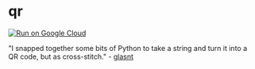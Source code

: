 # qr

[![Run on Google Cloud](https://deploy.cloud.run/button.svg)](https://deploy.cloud.run)


"I snapped together some bits of Python to take a string and turn it into a QR code, but as cross-stitch." - [glasnt](https://twitter.com/glasnt/status/947992331323547648)
